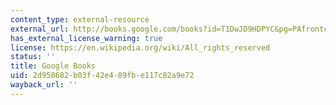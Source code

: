 ```yaml
---
content_type: external-resource
external_url: http://books.google.com/books?id=T1DwJD9HDPYC&pg=PAfrontcover
has_external_license_warning: true
license: https://en.wikipedia.org/wiki/All_rights_reserved
status: ''
title: Google Books
uid: 2d958682-b03f-42e4-89fb-e117c82a9e72
wayback_url: ''
---
```

